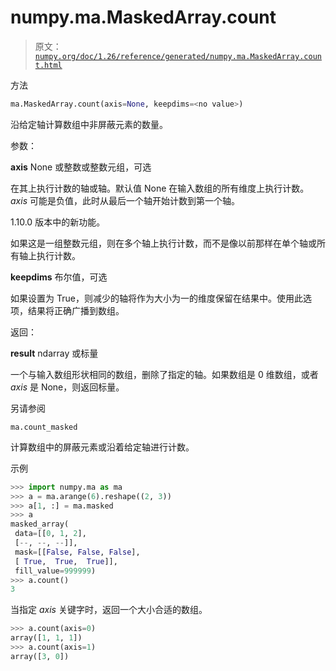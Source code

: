 # numpy.ma.MaskedArray.count

> 原文：[`numpy.org/doc/1.26/reference/generated/numpy.ma.MaskedArray.count.html`](https://numpy.org/doc/1.26/reference/generated/numpy.ma.MaskedArray.count.html)

方法

```py
ma.MaskedArray.count(axis=None, keepdims=<no value>)
```

沿给定轴计算数组中非屏蔽元素的数量。

参数：

**axis** None 或整数或整数元组，可选

在其上执行计数的轴或轴。默认值 None 在输入数组的所有维度上执行计数。*axis* 可能是负值，此时从最后一个轴开始计数到第一个轴。

1.10.0 版本中的新功能。

如果这是一组整数元组，则在多个轴上执行计数，而不是像以前那样在单个轴或所有轴上执行计数。

**keepdims** 布尔值，可选

如果设置为 True，则减少的轴将作为大小为一的维度保留在结果中。使用此选项，结果将正确广播到数组。

返回：

**result** ndarray 或标量

一个与输入数组形状相同的数组，删除了指定的轴。如果数组是 0 维数组，或者 *axis* 是 None，则返回标量。

另请参阅

`ma.count_masked`

计算数组中的屏蔽元素或沿着给定轴进行计数。

示例

```py
>>> import numpy.ma as ma
>>> a = ma.arange(6).reshape((2, 3))
>>> a[1, :] = ma.masked
>>> a
masked_array(
 data=[[0, 1, 2],
 [--, --, --]],
 mask=[[False, False, False],
 [ True,  True,  True]],
 fill_value=999999)
>>> a.count()
3 
```

当指定 *axis* 关键字时，返回一个大小合适的数组。

```py
>>> a.count(axis=0)
array([1, 1, 1])
>>> a.count(axis=1)
array([3, 0]) 
```
